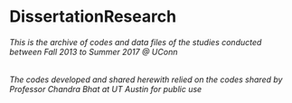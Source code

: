 # DissertationResearch


###### This is the archive of codes and data files of the studies conducted between Fall 2013 to Summer 2017 @ UConn


###### The codes developed and shared herewith relied on the codes shared by Professor Chandra Bhat at UT Austin for public use

